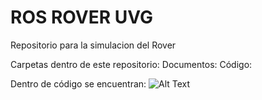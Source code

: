 # ROS ROVER UVG

 Repositorio para la simulacion del Rover
 
 Carpetas dentro de este repositorio:
 Documentos:
 Código:
 
 Dentro de código se encuentran:
![Alt Text](https://media.giphy.com/media/vFKqnCdLPNOKc/giphy.gif)
